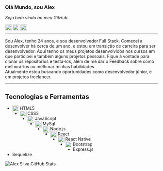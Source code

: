 ### Olá Mundo, sou Alex 

_Seja bem vindo ao meu GitHub._

<a target="_blank" href="https://www.linkedin.com/in/alex-silva-92085b90/">
  <img align="left" alt="LinkdeIN" width="22px" src="https://cdn.jsdelivr.net/npm/simple-icons@v3/icons/linkedin.svg" />
</a>
<a target="_blank" href="https://api.whatsapp.com/send?phone=5511952931076">
  <img align="left" alt="Whatsapp" width="22px" src="https://cdn.jsdelivr.net/npm/simple-icons@v3/icons/whatsapp.svg" />
</a>
<a target="_blank" href="mailto:alex.silva.11@hotmail.com">
  <img align="left" alt="Gmail" width="22px" src="https://simpleicons.org/icons/microsoftoutlook.svg"/>
</a>
<br/>

----

<p>
Sou Alex, tenho 24 anos, e sou desenvolvedor Full Stack. Comecei a desenvolver há cerca de um ano, e estou em transição de carreira para ser desenvolvedor.
Aqui tenho os meus projetos desenvolvidos nos cursos em que participei e também alguns projetos pessoais. Fique à vontade para clonar os repositórios e testá-los,
além de me dar o Feedback sobre como melhorá-los ou melhorar minhas habilidades.<br/>
Atualmente estou buscando oportunidades como desenvolvedor júnior, e em projetos freelancer.
</p>

----
## Tecnologias e Ferramentas

- <img align="left" alt="Gmail" width="22px" src="https://simpleicons.org/icons/html5.svg"/> HTML5
- <img align="left" alt="Gmail" width="22px" src="https://simpleicons.org/icons/css3.svg"/> CSS3
- <img align="left" alt="Gmail" width="22px" src="https://simpleicons.org/icons/javascript.svg"/> JavaScript
- <img align="left" alt="Gmail" width="22px" src="https://simpleicons.org/icons/mysql.svg"/> MySql
- <img align="left" alt="Gmail" width="22px" src="https://simpleicons.org/icons/node-dot-js.svg"/> Node.js
- <img align="left" alt="Gmail" width="22px" src="https://simpleicons.org/icons/react.svg"/> React
- <img align="left" alt="Gmail" width="22px" src="https://simpleicons.org/icons/react.svg"/> React Native
- <img align="left" alt="Gmail" width="22px" src="https://simpleicons.org/icons/bootstrap.svg"/> Bootstrap
- Express.js
- Sequelize

![Alex Silva GitHub Stats](https://github-readme-stats.vercel.app/api?username=alexsilva11&show_icons=true)

